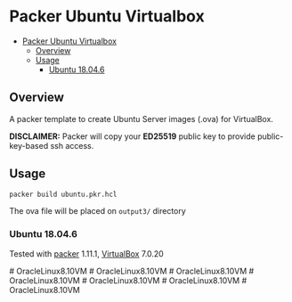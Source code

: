 # Packer Ubuntu Virtualbox

- [Packer Ubuntu Virtualbox](#packer-ubuntu-virtualbox)
  - [Overview](#overview)
  - [Usage](#usage)
    - [Ubuntu 18.04.6](#ubuntu-18046)


## Overview

A packer template to create Ubuntu Server images (.ova) for VirtualBox.

**DISCLAIMER:** Packer will copy your **ED25519** public key to provide public-key-based ssh access.


## Usage

```bash
packer build ubuntu.pkr.hcl
```

The ova file will be placed on `output3/` directory


### Ubuntu 18.04.6
Tested with [packer][] 1.11.1, [VirtualBox][] 7.0.20

[Packer]: https://packer.io/
[VirtualBox]: https://www.virtualbox.org/
#   O r a c l e L i n u x 8 . 1 0 V M  
 #   O r a c l e L i n u x 8 . 1 0 V M  
 #   O r a c l e L i n u x 8 . 1 0 V M  
 #   O r a c l e L i n u x 8 . 1 0 V M  
 #   O r a c l e L i n u x 8 . 1 0 V M  
 #   O r a c l e L i n u x 8 . 1 0 V M  
 #   O r a c l e L i n u x 8 . 1 0 V M  
 